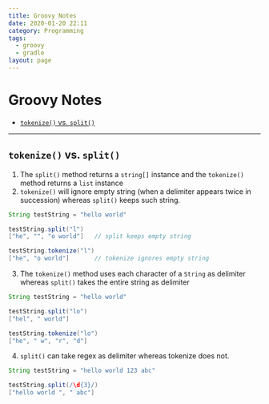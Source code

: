 ```yaml
---
title: Groovy Notes
date: 2020-01-20 22:11
category: Programming
tags:
  - groovy
  - gradle
layout: page
---
```


# Groovy Notes

- [`tokenize()` vs. `split()`](#tokenize-vs-split)

- - -

## `tokenize()` vs. `split()`

1. The `split()` method returns a `string[]` instance and the `tokenize()` method returns a `list` instance
2. `tokenize()` will ignore empty string (when a delimiter appears twice in succession) whereas `split()` keeps such string.

```groovy
String testString = "hello world"

testString.split("l")
["he", "", "o world"]   // split keeps empty string

testString.tokenize("l")
["he", "o world"]       // tokenize ignores empty string
```

3. The `tokenize()` method uses each character of a `String` as delimiter whereas `split()` takes the entire string as delimiter

```groovy
String testString = "hello world"

testString.split("lo")
["hel", " world"]

testString.tokenize("lo")
["he", " w", "r", "d"]
```

4. `split()` can take regex as delimiter whereas tokenize does not.

```groovy
String testString = "hello world 123 abc"

testString.split(/\d{3}/)
["hello world ", " abc"]
```
